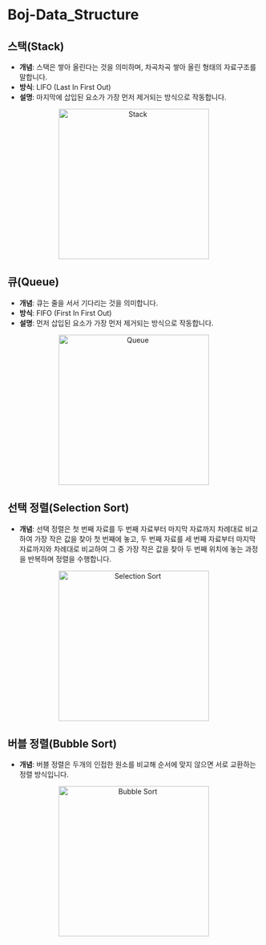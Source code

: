 # Boj-Data_Structure

## 스택(Stack)

- **개념**: 스택은 쌓아 올린다는 것을 의미하며, 차곡차곡 쌓아 올린 형태의 자료구조를 말합니다.
- **방식**: LIFO (Last In First Out)
- **설명**: 마지막에 삽입된 요소가 가장 먼저 제거되는 방식으로 작동합니다.

<p align="center">
  <img src="https://blog.kakaocdn.net/dn/m3XOD/btrAgozacDI/fRqJAKfWAaK9iwfEKIkdyk/img.png" alt="Stack" width="300">
</p>

## 큐(Queue)

- **개념**: 큐는 줄을 서서 기다리는 것을 의미합니다.
- **방식**: FIFO (First In First Out)
- **설명**: 먼저 삽입된 요소가 가장 먼저 제거되는 방식으로 작동합니다.

<p align="center">
  <img src="https://velog.velcdn.com/images/hyhy9501/post/606a209d-5184-4850-8751-8d2d5cd7d31e/image.png" alt="Queue" width="300">
</p>

## 선택 정렬(Selection Sort)

- **개념**: 선택 정렬은 첫 번째 자료를 두 번째 자료부터 마지막 자료까지 차례대로 비교하여 가장 작은 값을 찾아 첫 번째에 놓고, 두 번째 자료를 세 번째 자료부터 마지막 자료까지와 차례대로 비교하여 그 중 가장 작은 값을 찾아 두 번째 위치에 놓는 과정을 반복하며 정렬을 수행합니다.

<p align="center">
  <img src="https://images.velog.io/images/dongchyeon/post/e512e5f7-acae-4692-aec5-004a9717c758/%EC%84%A0%ED%83%9D%EC%A0%95%EB%A0%AC%20%EC%84%A4%EB%AA%851.png" alt="Selection Sort" width="300">
</p>

## 버블 정렬(Bubble Sort)

- **개념**: 버블 정렬은 두개의 인접한 원소를 비교해 순서에 맞지 않으면 서로 교환하는 정렬 방식입니다.

<p align="center">
  <img src="https://images.velog.io/images/dongchyeon/post/ddcbbec0-9b09-4ca9-86e3-59b667671b35/%EB%B2%84%EB%B8%94%EC%A0%95%EB%A0%AC%20%EC%84%A4%EB%AA%85%201.png" alt="Bubble Sort" width="300">
</p>
